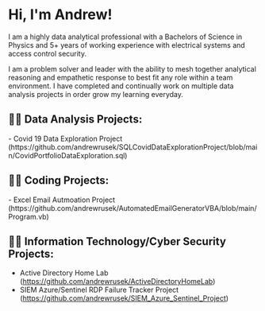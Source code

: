 <h1>Hi, I'm Andrew! </h1>

I am a highly data analytical professional with a Bachelors of Science in Physics and 5+ years of working experience with electrical systems and access control security. 

I am a problem solver and leader with the ability to mesh together analytical reasoning and empathetic response to best fit any role within a team environment. I have completed and continually work on multiple data analysis projects in order grow my learning everyday. 


<h2>👨‍💻 Data Analysis Projects:</h2>
    - Covid 19 Data Exploration Project (https://github.com/andrewrusek/SQLCovidDataExplorationProject/blob/main/CovidPortfolioDataExploration.sql)

<h2>👨‍💻 Coding Projects:</h2>
    - Excel Email Autmoation Project (https://github.com/andrewrusek/AutomatedEmailGeneratorVBA/blob/main/Program.vb)

<h2>👨‍💻 Information Technology/Cyber Security Projects:</h2>


  - Active Directory Home Lab (https://github.com/andrewrusek/ActiveDirectoryHomeLab)
  - SIEM Azure/Sentinel RDP Failure Tracker Project (https://github.com/andrewrusek/SIEM_Azure_Sentinel_Project)




<!--
- 🔭 I’m currently working on ...
- 🌱 I’m currently learning ...
- 👯 I’m looking to collaborate on ...
- 🤔 I’m looking for help with ...
- 💬 Ask me about ...
- 📫 How to reach me: ...
- 😄 Pronouns: ...
- ⚡ Fun fact: ...
-->
